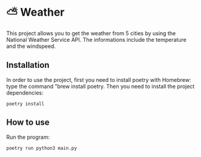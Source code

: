 # ⛅️ Weather 

This project allows you to get the weather from 5 cities by using the National Weather Service API. The informations include the temperature and the windspeed.

## Installation

In order to use the project, first you need to install poetry with Homebrew: type the command "brew install poetry.
Then you need to install the project dependencies: 
```
poetry install
```

## How to use

Run the program:
```
poetry run python3 main.py
```